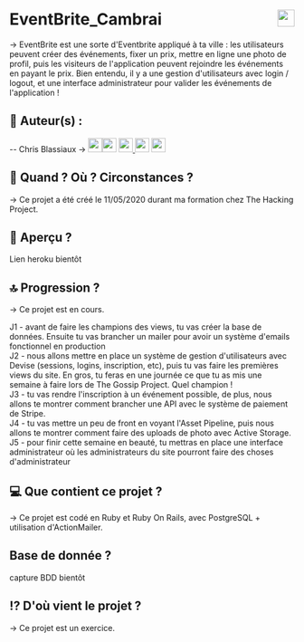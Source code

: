 # EventBrite_Cambrai <img src="https://raw.githubusercontent.com/matiassingers/awesome-readme/master/icon.png" width="30px" style="float: right">


→ EventBrite est une sorte d'Eventbrite appliqué à ta ville : les utilisateurs peuvent créer des événements, fixer un prix, mettre en ligne une photo de profil, puis les visiteurs de l'application peuvent rejoindre les événements en payant le prix. Bien entendu, il y a une gestion d'utilisateurs avec login / logout, et une interface administrateur pour valider les événements de l'application !  

## 👤  Auteur(s) : 

-- Chris Blassiaux → 
[<img src="http://pngimg.com/uploads/github/github_PNG40.png" width="25" >](https://github.com/ChrisBlassiaux )[<img src="https://user-images.githubusercontent.com/59894954/79057092-9281bc00-7c5d-11ea-9392-783b52f9dae4.png" width="25" >](https://chrisb.fr/)  [<img src="https://www.crossfitchelles.com/wp-content/uploads/2019/03/linkedin-icon-logo-png-transparent.png" width="25" >  ](https://www.linkedin.com/in/christopher-blassiaux-802891198/)  [<img src="https://upload.wikimedia.org/wikipedia/commons/4/45/New_Logo_Gmail.svg" width="25" >](chrisblassiaux@gmail.com)   [<img src="https://www.toomed.com/blog/wp-content/uploads/2018/09/new-instagram-logo-png-transparent.png" width="25" > ](https://www.instagram.com/chris.blassiaux/) 

## :calendar:  Quand ? Où ? Circonstances ?

→ Ce projet a été créé le 11/05/2020 durant ma formation chez The Hacking Project.

## :eyes:  Aperçu ?
Lien heroku bientôt

## :top:  Progression ?

→ Ce projet est en cours. 

J1 - avant de faire les champions des views, tu vas créer la base de données. Ensuite tu vas brancher un mailer pour avoir un système d'emails fonctionnel en production<br>
J2 - nous allons mettre en place un système de gestion d'utilisateurs avec Devise (sessions, logins, inscription, etc), puis tu vas faire les premières views du site. En gros, tu feras en une journée ce que tu as mis une semaine à faire lors de The Gossip Project. Quel champion !<br>
J3 - tu vas rendre l'inscription à un événement possible, de plus, nous allons te montrer comment brancher une API avec le système de paiement de Stripe.<br>
J4 - tu vas mettre un peu de front en voyant l'Asset Pipeline, puis nous allons te montrer comment faire des uploads de photo avec Active Storage.<br>
J5 - pour finir cette semaine en beauté, tu mettras en place une interface administrateur où les administrateurs du site pourront faire des choses d'administrateur

## :computer:  Que contient ce projet ?

→ Ce projet est codé en Ruby et Ruby On Rails, avec PostgreSQL + utilisation d'ActionMailer.

## Base de donnée ?
capture BDD bientôt

## :interrobang:  D'où vient le projet ?

→ Ce projet est un exercice.

